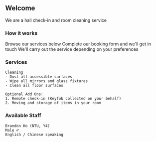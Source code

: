 ## Welcome

We are a hall check-in and room cleaning service

### How it works
<ion-icon name="help-outline"></ion-icon> Browse our services below
<ion-icon name="list-outline"></ion-icon> Complete our booking form and we'll get in touch
<ion-icon name="build-outline"></ion-icon> We'll carry out the service depending on your preferences

### Services
```
Cleaning
- Dust all accessible surfaces 
- Wipe all mirrors and glass fixtures
- Clean all floor surfaces

Optional Add Ons:
1. Remote check-in (Keyfob collected on your behalf)
2. Moving and storage of items in your room 
```

### Available Staff

```
Brandon Ho (NTU, Y4)
Male ♂️
English / Chinese speaking 
```
